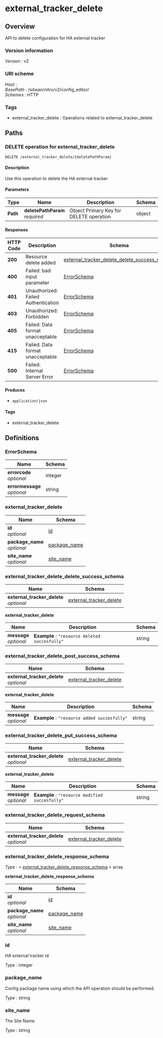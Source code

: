 # external\_tracker\_delete


<a name="overview"></a>
## Overview
API to delete configuration for HA external tracker


### Version information
*Version* : v2


### URI scheme
*Host* : <MGMT-IP>  
*BasePath* : /sdwan/nitro/v2/config\_editor/  
*Schemes* : HTTP


### Tags

* external\_tracker\_delete : Operations related to external\_tracker\_delete 




<a name="paths"></a>
## Paths

<a name="external\_tracker\_delete-deletepathparam-delete"></a>
### DELETE operation for external\_tracker\_delete
```
DELETE /external_tracker_delete/{deletePathParam}
```


#### Description
Use this operation to delete the HA external tracker


#### Parameters

|Type|Name|Description|Schema|
|---|---|---|---|
|**Path**|**deletePathParam**  <br>*required*|Object Primary Key for DELETE operation|object|


#### Responses

|HTTP Code|Description|Schema|
|---|---|---|
|**200**|Resource delete added|[external\_tracker\_delete\_delete\_success\_schema](#external\_tracker\_delete\_delete\_success\_schema)|
|**400**|Failed: bad input parameter|[ErrorSchema](#errorschema)|
|**401**|Unauthorized: Failed Authentication|[ErrorSchema](#errorschema)|
|**403**|Unauthorized: Forbidden|[ErrorSchema](#errorschema)|
|**405**|Failed: Data format unacceptable|[ErrorSchema](#errorschema)|
|**415**|Failed: Data format unacceptable|[ErrorSchema](#errorschema)|
|**500**|Failed: Internal Server Error|[ErrorSchema](#errorschema)|


#### Produces

* `application/json`


#### Tags

* external\_tracker\_delete




<a name="definitions"></a>
## Definitions

<a name="errorschema"></a>
### ErrorSchema

|Name|Schema|
|---|---|
|**errorcode**  <br>*optional*|integer|
|**errormessage**  <br>*optional*|string|


<a name="external\_tracker\_delete"></a>
### external\_tracker\_delete

|Name|Schema|
|---|---|
|**id**  <br>*optional*|[id](#id)|
|**package\_name**  <br>*optional*|[package\_name](#package\_name)|
|**site\_name**  <br>*optional*|[site\_name](#site\_name)|


<a name="external\_tracker\_delete\_delete\_success\_schema"></a>
### external\_tracker\_delete\_delete\_success\_schema

|Name|Schema|
|---|---|
|**external\_tracker\_delete**  <br>*optional*|[external\_tracker\_delete](#external\_tracker\_delete\_delete\_success\_schema-external\_tracker\_delete)|

<a name="external\_tracker\_delete\_delete\_success\_schema-external\_tracker\_delete"></a>
**external\_tracker\_delete**

|Name|Description|Schema|
|---|---|---|
|**message**  <br>*optional*|**Example** : `"resource deleted succesfully"`|string|


<a name="external\_tracker\_delete\_post\_success\_schema"></a>
### external\_tracker\_delete\_post\_success\_schema

|Name|Schema|
|---|---|
|**external\_tracker\_delete**  <br>*optional*|[external\_tracker\_delete](#external\_tracker\_delete\_post\_success\_schema-external\_tracker\_delete)|

<a name="external\_tracker\_delete\_post\_success\_schema-external\_tracker\_delete"></a>
**external\_tracker\_delete**

|Name|Description|Schema|
|---|---|---|
|**message**  <br>*optional*|**Example** : `"resource added succesfully"`|string|


<a name="external\_tracker\_delete\_put\_success\_schema"></a>
### external\_tracker\_delete\_put\_success\_schema

|Name|Schema|
|---|---|
|**external\_tracker\_delete**  <br>*optional*|[external\_tracker\_delete](#external\_tracker\_delete\_put\_success\_schema-external\_tracker\_delete)|

<a name="external\_tracker\_delete\_put\_success\_schema-external\_tracker\_delete"></a>
**external\_tracker\_delete**

|Name|Description|Schema|
|---|---|---|
|**message**  <br>*optional*|**Example** : `"resource modified succesfully"`|string|


<a name="external\_tracker\_delete\_request\_schema"></a>
### external\_tracker\_delete\_request\_schema

|Name|Schema|
|---|---|
|**external\_tracker\_delete**  <br>*optional*|[external\_tracker\_delete](#external\_tracker\_delete)|


<a name="external\_tracker\_delete\_response\_schema"></a>
### external\_tracker\_delete\_response\_schema
*Type* : < [external\_tracker\_delete\_response\_schema](#external\_tracker\_delete\_response\_schema-inline) > array

<a name="external\_tracker\_delete\_response\_schema-inline"></a>
**external\_tracker\_delete\_response\_schema**

|Name|Schema|
|---|---|
|**id**  <br>*optional*|[id](#id)|
|**package\_name**  <br>*optional*|[package\_name](#package\_name)|
|**site\_name**  <br>*optional*|[site\_name](#site\_name)|


<a name="id"></a>
### id
HA external tracker id

*Type* : integer


<a name="package\_name"></a>
### package\_name
Config package name using which the API operation should be performed.

*Type* : string


<a name="site\_name"></a>
### site\_name
The Site Name

*Type* : string






